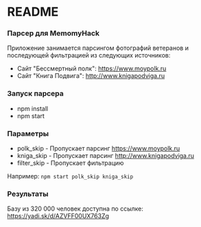 # README #

### Парсер для MemomyHack ###

Приложение занимается парсингом фотографий ветеранов и последующей фильтрацией из следующих источников:
* Сайт "Бессмертный полк": https://www.moypolk.ru
* Сайт "Книга Подвига": http://www.knigapodviga.ru

### Запуск парсера ###

* npm install
* npm start

### Параметры ###
* polk_skip - Пропускает парсинг https://www.moypolk.ru
* kniga_skip - Пропускает парсинг http://www.knigapodviga.ru
* filter_skip - Пропускает фильтрацию

Например:
`npm start polk_skip kniga_skip`

### Результаты ###
Базу из 320 000 человек доступна по ссылке:
https://yadi.sk/d/AZVFF00UX763Zg
